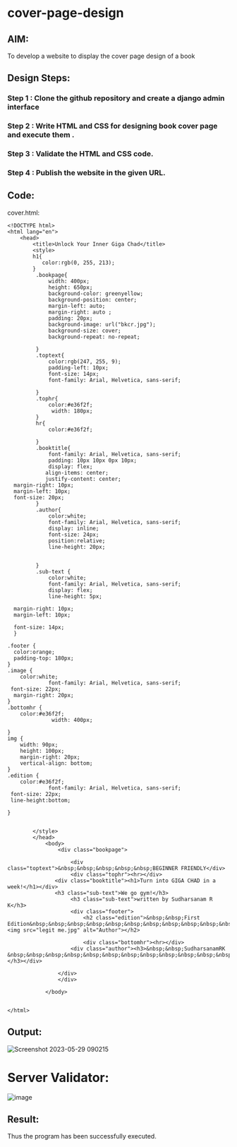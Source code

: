 # cover-page-design
## AIM:
To develop a website to display the cover page design of a book

## Design Steps:
### Step 1 : Clone the github repository and create a django admin interface
### Step 2 :  Write HTML and CSS for designing book cover page and execute them .
### Step 3 : Validate the HTML and CSS code.
### Step 4 : Publish the website in the given URL.

## Code:
cover.html:
```
<!DOCTYPE html>
<html lang="en">
    <head>
        <title>Unlock Your Inner Giga Chad</title>
        <style>
        h1{
           color:rgb(0, 255, 213);
        }
         .bookpage{
             width: 400px;
             height: 650px;
             background-color: greenyellow;
             background-position: center;
             margin-left: auto;
             margin-right: auto ;
             padding: 20px;
             background-image: url("bkcr.jpg");
             background-size: cover;
             background-repeat: no-repeat;

         }
         .toptext{
             color:rgb(247, 255, 9);
             padding-left: 10px;
             font-size: 14px;
             font-family: Arial, Helvetica, sans-serif;

         }
         .tophr{
             color:#e36f2f;
              width: 180px;
         }
         hr{
             color:#e36f2f;

         }
         .booktitle{
             font-family: Arial, Helvetica, sans-serif;
             padding: 10px 10px 0px 10px;
             display: flex;
            align-items: center;
            justify-content: center;
  margin-right: 10px;
  margin-left: 10px;
  font-size: 20px;
         }
         .author{
             color:white;
             font-family: Arial, Helvetica, sans-serif;
             display: inline;
             font-size: 24px;
             position:relative;
             line-height: 20px;


         }
         .sub-text {
             color:white;
             font-family: Arial, Helvetica, sans-serif;
             display: flex;
             line-height: 5px;

  margin-right: 10px;
  margin-left: 10px;

  font-size: 14px;
  }

.footer {
  color:orange;
  padding-top: 180px;
}
.image {
    color:white;
             font-family: Arial, Helvetica, sans-serif;
 font-size: 22px;
  margin-right: 20px;
}
.bottomhr {
    color:#e36f2f;
              width: 400px;

}
img {
    width: 90px;
    height: 100px;
    margin-right: 20px;
    vertical-align: bottom;
}
.edition {
    color:#e36f2f;
             font-family: Arial, Helvetica, sans-serif;
 font-size: 22px;
 line-height:bottom;

}


        </style>
        </head>
            <body>
                <div class="bookpage">

                    <div class="toptext">&nbsp;&nbsp;&nbsp;&nbsp;&nbsp;BEGINNER FRIENDLY</div>
                    <div class="tophr"><hr></div>
               <div class="booktitle"><h1>Turn into GIGA CHAD in a week!</h1></div>
               <h3 class="sub-text">We go gym!</h3>
                    <h3 class="sub-text">written by Sudharsanam R K</h3>
                    <div class="footer">
                        <h2 class="edition">&nbsp;&nbsp;First
Edition&nbsp;&nbsp;&nbsp;&nbsp;&nbsp;&nbsp;&nbsp;&nbsp;&nbsp;&nbsp;&nbsp;&nbsp;&nbsp;&nbsp;&nbsp;&nbsp;&nbsp;&nbsp;&nbsp;  <img src="legit me.jpg" alt="Author"></h2>

                        <div class="bottomhr"><hr></div>
                    <div class="author"><h3>&nbsp;&nbsp;SudharsanamRK &nbsp;&nbsp;&nbsp;&nbsp;&nbsp;&nbsp;&nbsp;&nbsp;&nbsp;&nbsp;&nbsp;&nbsp;&nbsp;&nbsp;&nbsp;&nbsp;&nbsp;&nbsp;</h3></div>

                </div>
                </div>

            </body>


</html>
```

## Output:

![Screenshot 2023-05-29 090215](https://github.com/SudharsanamRK/cover-page-design/assets/115523484/e3f4cc42-7abe-4bc1-a546-19f648174458)

# Server Validator:
![image](https://github.com/SudharsanamRK/cover-page-design/assets/115523484/2f316f36-80c4-409f-81c1-da0d0adea576)


## Result:
Thus the program has been successfully executed.
